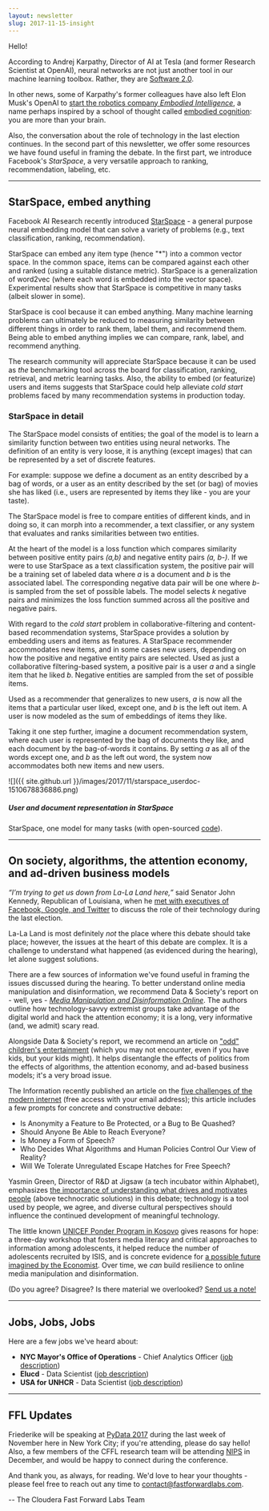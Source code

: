 ```yaml
---
layout: newsletter
slug: 2017-11-15-insight
---
```


Hello!

According to Andrej Karpathy, Director of AI at Tesla (and former Research Scientist at OpenAI), neural networks are not just another tool in our machine learning toolbox. Rather, they are [Software 2.0](https://medium.com/@karpathy/software-2-0-a64152b37c35). 

In other news, some of Karpathy's former colleagues have also left Elon Musk's OpenAI to [start the robotics company *Embodied Intelligence*](https://www.nytimes.com/2017/11/06/technology/artificial-intelligence-start-up.html), a name perhaps inspired by a school of thought called [embodied cognition](https://blogs.scientificamerican.com/guest-blog/a-brief-guide-to-embodied-cognition-why-you-are-not-your-brain/): you are more than your brain.

Also, the conversation about the role of technology in the last election continues. In the second part of this newsletter, we offer some resources we have found useful in framing the debate. In the first part, we introduce Facebook's *StarSpace*, a very versatile approach to ranking, recommendation, labeling, etc.

---

## StarSpace, embed anything

Facebook AI Research recently introduced [StarSpace](https://arxiv.org/abs/1709.03856) - a general purpose neural embedding model that can solve a variety of problems (e.g., text classification, ranking, recommendation). 

StarSpace can embed any item type (hence "*") into a common vector space. In the common space, items can be compared against each other and ranked (using a suitable distance metric). StarSpace is a generalization of word2vec (where each word is embedded into the vector space). Experimental results show that StarSpace is competitive in many tasks (albeit slower in some).

StarSpace is cool because it can embed anything. Many machine learning problems can ultimately be reduced to measuring similarity between different things in order to rank them, label them, and recommend them. Being able to embed anything implies we can compare, rank, label, and recommend anything. 

The research community will appreciate StarSpace because it can be used as *the* benchmarking tool across the board for classification, ranking, retrieval, and metric learning tasks. Also, the ability to embed (or featurize) users and items suggests that StarSpace could help alleviate _cold start_ problems faced by many recommendation systems in production today.

### StarSpace in detail

The StarSpace model consists of entities; the goal of the model is to learn a similarity function between two entities using neural networks. The definition of an entity is very loose, it is anything (except images) that can be represented by a set of discrete features. 

For example: suppose we define a document as an entity described by a bag of words, or a user as an entity described by the set (or bag) of movies she has liked (i.e., users are represented by items they like - you are your taste).

The StarSpace model is free to compare entities of different kinds, and in doing so, it can morph into a recommender, a text classifier, or any system that evaluates and ranks similarities between two entities. 

At the heart of the model is a loss function which compares similarity between positive entity pairs *(a,b)* and negative entity pairs *(a, b-)*. If we were to use StarSpace as a text classification system, the positive pair will be a training set of labeled data where *a* is a document and *b* is the associated label. The corresponding negative data pair will be one where *b-* is sampled from the set of possible labels. The model selects *k* negative pairs and minimizes the loss function summed across all the positive and negative pairs.

With regard to the *cold start* problem in collaborative-filtering and content-based recommendation systems, StarSpace provides a solution by embedding users and items as features. A StarSpace recommender accommodates new items, and in some cases new users, depending on how the positive and negative entity pairs are selected. Used as just a collaborative filtering-based system, a positive pair is a user *a* and a single item that he liked *b*. Negative entities are sampled from the set of possible items. 

Used as a recommender that generalizes to new users, *a* is now all the items that a particular user liked, except one, and *b* is the left out item. A user is now modeled as the sum of embeddings of items they like. 

Taking it one step further, imagine a document recommendation system, where each user is represented by the bag of documents they like, and each document by the bag-of-words it contains. By setting *a* as all of the words except one, and *b* as the left out word, the system now accommodates both new items and new users.

![]({{ site.github.url }}/images/2017/11/starspace_userdoc-1510678836886.png)
##### User and document representation in StarSpace

StarSpace, one model for many tasks (with open-sourced [code](https://github.com/facebookresearch/StarSpace)).

---

## On society, algorithms, the attention economy, and ad-driven business models

*“I’m trying to get us down from La-La Land here,”* said Senator John Kennedy, Republican of Louisiana, when he [met with executives of Facebook, Google, and Twitter](https://www.nytimes.com/2017/10/31/us/politics/facebook-twitter-google-hearings-congress.html?_r=0) to discuss the role of their technology during the last election. 

La-La Land is most definitely *not* the place where this debate should take place; however, the issues at the heart of this debate are complex. It is a challenge to understand what happened (as evidenced during the hearing), let alone suggest solutions.

There are a few sources of information we've found useful in framing the issues discussed during the hearing. To better understand online media manipulation and disinformation, we recommend Data & Society's report on - well, yes - [*Media Manipulation and Disinformation Online*](https://datasociety.net/output/media-manipulation-and-disinfo-online/). The authors outline how technology-savvy extremist groups take advantage of the digital world and hack the attention economy; it is a long, very informative (and, we admit) scary read.

Alongside Data & Society's report, we recommend an article on ["odd" children's entertainment](https://medium.com/@jamesbridle/something-is-wrong-on-the-internet-c39c471271d2) (which you may not encounter, even if you have kids, but your kids might). It helps disentangle the effects of politics from the effects of algorithms, the attention economy, and ad-based business models; it's a very broad issue.

The Information recently published an article on the [five challenges of the modern internet](go.theinformation.com/895c2b7cd80c7c08) (free access with your email address); this article includes a few prompts for concrete and constructive debate:

 - Is Anonymity a Feature to Be Protected, or a Bug to Be Quashed?
 - Should Anyone Be Able to Reach Everyone?
 - Is Money a Form of Speech?
 - Who Decides What Algorithms and Human Policies Control Our View of Reality?
 - Will We Tolerate Unregulated Escape Hatches for Free Speech?

Yasmin Green, Director of R&D at Jigsaw (a tech incubator within Alphabet), emphasizes [the importance of understanding what drives and motivates people](https://www.technologyreview.com/s/609419/the-woman-battling-hate-speech-censorship-and-extremism-online-and-off/) (above technocratic solutions) in this debate; technology is a tool used by people, we agree, and diverse cultural perspectives should influence the continued development of meaningful technology.

The little known [UNICEF Ponder Program in Kosovo](http://www.ponder-ks.org/about/what-is-ponder/) gives reasons for hope: a three-day workshop that fosters media literacy and critical approaches to information among adolescents, it helped reduce the number of adolescents recruited by ISIS, and is concrete evidence for [a possible future imagined by the Economist](https://www.economist.com/news/leaders/21730871-facebook-google-and-twitter-were-supposed-save-politics-good-information-drove-out). Over time, we *can* build resilience to online media manipulation and disinformation.

(Do you agree? Disagree? Is there material we overlooked? [Send us a note!](mailto:contact@fastforwardlabs.com)

---

## Jobs, Jobs, Jobs

Here are a few jobs we've heard about:

* **NYC Mayor's Office of Operations** - Chief Analytics Officer ([job description](http://www1.nyc.gov/assets/operations/downloads/pdf/employment-opportunities/chief-analytics-officer-job-description-vf.pdf))
* **Elucd** - Data Scientist ([job description](https://jobs.lever.co/elucd/7a251473-f3a7-40f6-b97c-c10c8838d316))
* **USA for UNHCR** - Data Scientist ([job description](https://www.linkedin.com/jobs/view/503624429/))

---

## FFL Updates 

Friederike will be speaking at [PyData 2017](https://pydata.org/nyc2017/) during the last week of November here in New York City; if you're attending, please do say hello!  Also, a few members of the CFFL research team will be attending [NIPS](https://nips.cc/) in December, and would be happy to connect during the conference.

And thank you, as always, for reading.  We'd love to hear your thoughts - please feel free to reach out any time to contact@fastforwardlabs.com.

-- The Cloudera Fast Forward Labs Team
